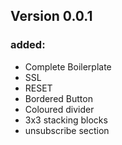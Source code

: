 ## Version 0.0.1

### added: 

- Complete Boilerplate
- SSL
- RESET
- Bordered Button
- Coloured divider
- 3x3 stacking blocks
- unsubscribe section

